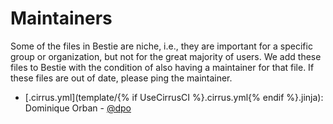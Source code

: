 # Maintainers

Some of the files in Bestie are niche, i.e., they are important for a specific group or organization, but not for the great majority of users.
We add these files to Bestie with the condition of also having a maintainer for that file.
If these files are out of date, please ping the maintainer.

- [.cirrus.yml](template/{% if UseCirrusCI %}.cirrus.yml{% endif %}.jinja): Dominique Orban - [@dpo](https://github.com/dpo)
